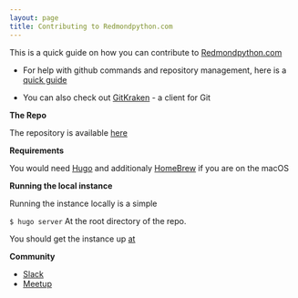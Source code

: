 ```yaml
---
layout: page
title: Contributing to Redmondpython.com
---
```


This is a quick guide on how you can contribute to [Redmondpython.com](http://github.com/fernando-mc/redmondpython.com)

- For help with github commands and repository management, here is a [quick guide](https://www.codeschool.com/courses/try-git)

- You can also check out [GitKraken](https://www.gitkraken.com/) - a client for Git


**The Repo**

The repository is available [here](http://github.com/fernando-mc/redmondpython.com)

**Requirements**

You would need [Hugo](https://gohugo.io/getting-started/installing/) and additionaly [HomeBrew](https://brew.sh/) if you are on the macOS

**Running the local instance**

Running the instance locally is a simple 

`$ hugo server` At the root directory of the repo. 

You should get the instance up [at](http://localhost:1313/)

**Community**

- [Slack](https://redmondpython.slack.com/)
- [Meetup](https://www.meetup.com/Redmond-Python-User-Group/)